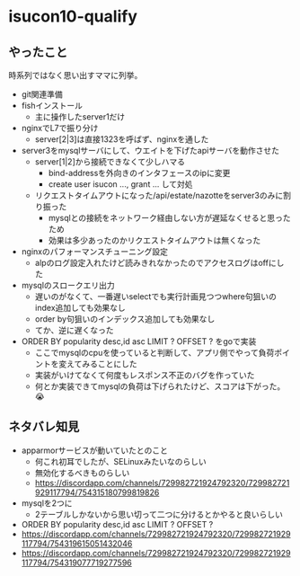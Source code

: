# isucon10-qualify

## やったこと
時系列ではなく思い出すママに列挙。

- git関連準備
- fishインストール
  - 主に操作したserver1だけ
- nginxでL7で振り分け
  - server[2|3]は直接1323を呼ばず、nginxを通した
- server3をmysqlサーバにして、ウエイトを下げたapiサーバを動作させた
  - server[1|2]から接続できなくて少しハマる
    - bind-addressを外向きのインタフェースのipに変更
    - create user isucon ..., grant ... して対処
  - リクエストタイムアウトになった/api/estate/nazotteをserver3のみに割り振った
    - mysqlとの接続をネットワーク経由しない方が遅延なくせると思ったため
    - 効果は多少あったのかリクエストタイムアウトは無くなった
- nginxのパフォーマンスチューニング設定
  - alpのログ設定入れたけど読みきれなかったのでアクセスログはoffにした
- mysqlのスロークエリ出力
  - 遅いのがなくて、一番遅いselectでも実行計画見つつwhere句狙いのindex追加しても効果なし
  - order by句狙いのインデックス追加しても効果なし
  - てか、逆に遅くなった
- ORDER BY popularity desc,id asc LIMIT ? OFFSET ? をgoで実装
  - ここでmysqlのcpuを使っていると判断して、アプリ側でやって負荷ポイントを変えてみることにした
  - 実装がいけてなくて何度もレスポンス不正のバグを作っていた
  - 何とか実装できてmysqlの負荷は下げられたけど、スコアは下がった。😭


## ネタバレ知見
- apparmorサービスが動いていたとのこと
  - 何これ初耳でしたが、SELinuxみたいなのらしい
  - 無効化するべきものらしい
  - https://discordapp.com/channels/729982721924792320/729982721929117794/754315180799819826
- mysqlを2つに
  - 2テーブルしかないから思い切って二つに分けるとかやると良いらしい
- ORDER BY popularity desc,id asc LIMIT ? OFFSET ?
 - https://discordapp.com/channels/729982721924792320/729982721929117794/754319615051432046
 - https://discordapp.com/channels/729982721924792320/729982721929117794/754319077719277596

